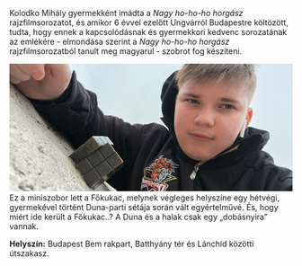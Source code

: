 Kolodko Mihály gyermekként imádta a *Nagy ho-ho-ho horgász* rajzfilmsorozatot, és amikor 6 évvel ezelőtt Ungvárról Budapestre költözött, tudta, hogy ennek a kapcsolódásnak és gyermekkori kedvenc sorozatának az emlékére - elmondása szerint a *Nagy ho-ho-ho horgász* rajzfilmsorozatból tanult meg magyarul - szobrot fog készíteni. 

![Rubik-kocka miniszobor](kepek/rubikkocka2.jpg)
Ez a miniszobor lett a Főkukac, melynek végleges helyszíne egy hétvégi, gyermekével történt Duna-parti sétája során vált egyértelművé. És, hogy miért ide került a Főkukac..? A Duna és a halak csak egy „dobásnyira” vannak.

**Helyszín:** Budapest Bem rakpart, Batthyány tér és Lánchíd közötti útszakasz.
